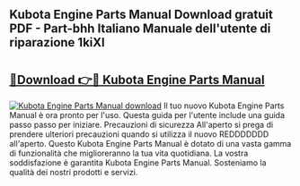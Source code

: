 ## Kubota Engine Parts Manual Download gratuit PDF - Part-bhh Italiano Manuale dell'utente di riparazione 1kiXl

# <h2><a href="http://dfgnx6.blite.top/?on=Kubota+Engine+Parts+Manual">🔗Download 👉🔴 Kubota Engine Parts Manual</a></h2>

[![Kubota Engine Parts Manual download](https://i.imgur.com/lujVjoI.png)](http://dfgnx6.blite.top/?on=Kubota+Engine+Parts+Manual)
Il tuo nuovo Kubota Engine Parts Manual è ora pronto per l'uso. Questa guida per l'utente include una guida passo passo per iniziare. Precauzioni di sicurezza All'aperto si prega di prendere ulteriori precauzioni quando si utilizza il nuovo REDDDDDDD all'aperto. Questo Kubota Engine Parts Manual è dotato di una vasta gamma di funzionalità che miglioreranno la tua vita quotidiana. La vostra soddisfazione è garantita Kubota Engine Parts Manual. Sosteniamo la qualità dei nostri prodotti e servizi.
